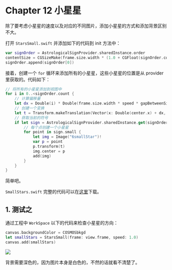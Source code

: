 # Chapter 12 小星星

除了要考虑小星星的速度以及对应的不同图片，添加小星星的方式和添加背景区别不大。

打开 `StarsSmall.swift` 并添加如下的代码到 init 方法中：

```swift
var signOrder = AstrologicalSignProvider.sharedInstance.order
contentSize = CGSizeMake(frame.size.width * (1.0 + CGFloat(signOrder.count) * gapBetweenSigns), 1.0)
signOrder.append(signOrder[0])
```

接着，创建一个 `for` 循环来添加所有的小星星，这些小星星的位置是从 provider 里获取的。代码如下：

```swift
// 将所有的小星星添加到视图中
for i in 0..<signOrder.count {
    // 计算偏移量
    let dx = Double(i) * Double(frame.size.width * speed * gapBetweenSigns)
    // 创建一个变换
    let t = Transform.makeTranslation(Vector(x: Double(center.x) + dx, y: Double(center.y), z: 0))
    // 获取当前的符号
    if let sign = AstrologicalSignProvider.sharedInstance.get(signOrder[i]) {
        // 每个点创建一个小星星
        for point in sign.small {
            let img = Image("6smallStar")!
            var p = point
            p.transform(t)
            img.center = p
            add(img)
        }
    }
}
```

简单吧。

`SmallStars.swift` 完整的代码可以在[这里](https://gist.github.com/C4Framework/6eae5a284153f8c7c88e)下载。

## 1. 测试之

通过工程中 `WorkSpace` 以下的代码来检查小星星的方向：

```swift
canvas.backgroundColor = COSMOSbkgd
let smallStars = StarsSmall(frame: view.frame, speed: 1.0)
canvas.add(smallStars)
```

![](http://c4ios.com/images/cosmos/12/01.png)

背景需要深色的，因为图片本身是白色的，不然的话就看不清楚了。